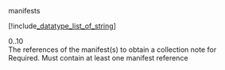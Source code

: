 <div class="property">
    <div class="name">manifests</div>
    <div class="type">

[!include[_datatype_list_of_string](_datatype_list_of_string.md)]
</div>
    <div class="occurs">0..10</div>
    <div class="description">The references of the manifest(s) to obtain a collection note for</div>
    <div class="validation">Required. Must contain at least one manifest reference</div>
</div>